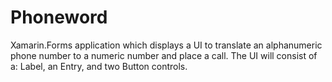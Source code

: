 # Phoneword

Xamarin.Forms application which displays a UI to translate an alphanumeric phone number to a numeric number and place a call. The UI will consist of a: Label, an Entry, and two Button controls.

<!--
<img src="Phoneword/PhoneWordScreenShot.png" alt="PhonewordScreenShot" height="42" width="42">

![Alt Text](https://elearning.xamarin.com/forms/xam120/2-layouts/exercise2/images/finished-lab.png)
-->

